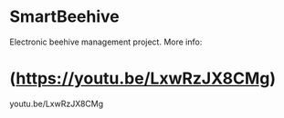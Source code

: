 # SmartBeehive
Electronic beehive management project.
More info:
# (https://youtu.be/LxwRzJX8CMg)
youtu.be/LxwRzJX8CMg
